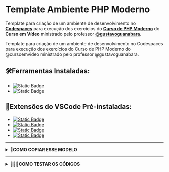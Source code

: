 # Template Ambiente PHP Moderno
Template para criação de um ambiente de desenvolvimento no [**Codespaces**](https://github.com/features/codespaces) para execução dos exercícios do [**Curso de PHP Moderno**](https://www.cursoemvideo.com/curso/curso-de-php-moderno-modulo-01/) do **Curso em Vídeo** ministrado pelo professor [**@gustavoguanabara**](https://github.com/gustavoguanabara).

Template para criação de um ambiente de desenvolvimento no Codespaces para execução dos exercícios do Curso de PHP Moderno do @cursoemvideo ministrado pelo professor @gustavoguanabara.

## 🛠️Ferramentas Instaladas:
- ![Static Badge](https://img.shields.io/badge/PHP_8.2-777BB4?logo=PHP&logoColor=777BB4&labelColor=white)
- ![Static Badge](https://img.shields.io/badge/Apache-D22128?logo=Apache&logoColor=D22128&labelColor=white)

## 🧩Extensões do VSCode Pré-instaladas:
- [![Static Badge](https://custom-icon-badges.demolab.com/badge/PHP_Intelephense-525252?logo=vscode-logo-icon&logoColor=0098FF&labelColor=white)](https://marketplace.visualstudio.com/items?itemName=bmewburn.vscode-intelephense-client)
- [![Static Badge](https://custom-icon-badges.demolab.com/badge/PHP_Awesome_Snippets-525252?logo=vscode-logo-icon&logoColor=0098FF&labelColor=white)](https://marketplace.visualstudio.com/items?itemName=hakcorp.php-awesome-snippets)
- [![Static Badge](https://custom-icon-badges.demolab.com/badge/Format_HTML_in_PHP-525252?logo=vscode-logo-icon&logoColor=0098FF&labelColor=white)](https://marketplace.visualstudio.com/items?itemName=rifi2k.format-html-in-php)
- [![Static Badge](https://custom-icon-badges.demolab.com/badge/Portuguese_(Brazil)_Language_Pack_for_Visual_Studio_Code-525252?logo=vscode-logo-icon&logoColor=0098FF&labelColor=white)](https://marketplace.visualstudio.com/items?itemName=MS-CEINTL.vscode-language-pack-pt-BR)

---

<details>
    <summary><b>📝COMO COPIAR ESSE MODELO</b></summary>

1. Clique em `Use this template` e depois em `Create a new repository`

    ![Create a new repository](https://github.com/user-attachments/assets/bf92c5f9-b240-4973-9fd9-4bd2782886e2)

2. Digite um nome para essa cópia, adicione uma descrição e depois clique em `Create repository`

    ![Create repository](https://github.com/user-attachments/assets/16d47380-583d-46cd-982d-4ba4b978df8c)

3. Depois de ter realizado a cópia, clique no botão `Code`, depois em `Create codespace on main` e aguarde até o carregamento completo do ambiente

   https://github.com/user-attachments/assets/978f199c-bfef-4caf-854c-75b4175fa435

</details>

---

<details>
    <summary><b>🧑🏻‍💻COMO TESTAR OS CÓDIGOS</b></summary>

1. Crie seus códigos diretamente na raiz do seu projeto, por exemplo:
    ```
    exercicios
        └── ex001
            └── index.php
    ```

2. Abra o terminal apertando `Ctrl` + ``` ` ``` e digite o comando abaixo para iniciar servidor Apache:
    ```
    php -S 0.0.0.0:8080
    ```

3. Clique no botão `Open in Browser` que vai aparecer no VSCode

4. Quando abrir o navegador, clique na barra de endereços e no final da URL coloque uma `/` seguido do caminho onde está o arquivo, por exemplo:
    ```
    https://<URL>/exercicios/ex001/index.php
    ```

5. Para parar o servidor abra o terminal e aperte `Ctrl` + `Z`.

</details>